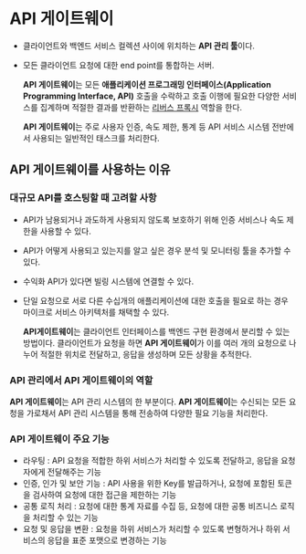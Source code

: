 # API 게이트웨이

- 클라이언트와 백엔드 서비스 컬렉션 사이에 위치하는 **API 관리 툴**이다.

- 모든 클라이언트 요청에 대한 end point를 통합하는 서버.



  **API 게이트웨이**는 모든 **애플리케이션 프로그래밍 인터페이스(Application Programming Interface, API)** 호출을 수락하고 호출 이행에 필요한 다양한 서비스를 집계하며 적절한 결과를 반환하는 [리버스 프록시](https://github.com/souvenir718/TIL/blob/master/etc/Forward%20Proxy%2C%20Reverse%20Proxy.md) 역할을 한다.

  **API 게이트웨이**는 주로 사용자 인증, 속도 제한, 통계 등 API 서비스 시스템 전반에서 사용되는 일반적인 태스크를 처리한다.



## API 게이트웨이를 사용하는 이유



### 대규모 API를 호스팅할 때 고려할 사항

- API가 남용되거나 과도하게 사용되지 않도록 보호하기 위해 인증 서비스나 속도 제한을 사용할 수 있다.
- API가 어떻게 사용되고 있는지를 알고 싶은 경우 분석 및 모니터링 툴을 추가할 수 있다.
- 수익화 API가 있다면 빌링 시스템에 연결할 수 있다.
- 단일 요청으로 서로 다른 수십개의 애플리케이션에 대한 호출을 필요로 하는 경우 마이크로 서비스 아키텍처를 채택할 수 있다.

  **API게이트웨이**는 클라이언트 인터페이스를 백엔드 구현 환경에서 분리할 수 있는 방법이다. 클라이언트가 요청을 하면 **API 게이트웨이**가 이를 여러 개의 요청으로 나누어 적절한 위치로 전달하고, 응답을 생성하며 모든 상황을 추적한다.



### API 관리에서 API 게이트웨이의 역할

  **API 게이트웨이**는 API 관리 시스템의 한 부분이다. **API 게이트웨이**는 수신되는 모든 요청을 가로채서 API 관리 시스템을 통해 전송하여 다양한 필요 기능을 처리한다. 



### API 게이트웨이 주요 기능

- 라우팅 : API 요청을 적합한 하위 서비스가 처리할 수 있도록 전달하고, 응답을 요청자에게 전달해주는 기능
- 인증, 인가 및 보안 기능 : API 사용을 위한 Key를 발급하거나, 요청에 포함된 토큰을 검사하여 요청에 대한 접근을 제한하는 기능
- 공통 로직 처리 : 요청에 대한 통계 자료를 수집 등, 요청에 대한 공통 비즈니스 로직을 처리할 수 있는 기능
- 요청 및 응답을 변환 : 요청을 하위 서비스가 처리할 수 있도록 변형하거나 하위 서비스의 응답을 표준 포맷으로 변경하는 기능